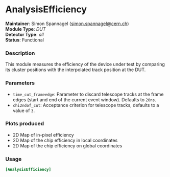 # AnalysisEfficiency
**Maintainer**: Simon Spannagel (simon.spannagel@cern.ch)  
**Module Type**: *DUT*  
**Detector Type**: *all*  
**Status**: Functional

### Description
This module measures the efficiency of the device under test by comparing its cluster positions with the interpolated track position at the DUT.

### Parameters
* `time_cut_frameedge`: Parameter to discard telescope tracks at the frame edges (start and end of the current event window). Defaults to `20ns`.
* `chi2ndof_cut`: Acceptance criterion for telescope tracks, defaults to a value of `3`.

### Plots produced
* 2D Map of in-pixel efficiency
* 2D Map of the chip efficiency in local coordinates
* 2D Map of the chip efficiency on global coordinates

### Usage
```toml
[AnalysisEfficiency]

```

